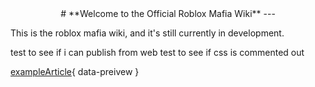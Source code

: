 
<center>
# **Welcome to the Official Roblox Mafia Wiki**
---
</center>

This is the roblox mafia wiki, and it's still currently in development.

test to see if i can publish from web
test to see if css is commented out

[exampleArticle](#){ data-preivew }
